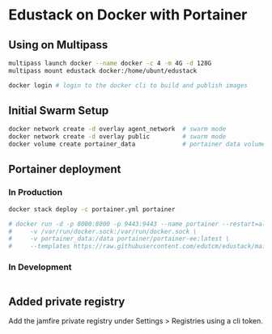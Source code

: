 # Edustack on Docker with Portainer

## Using on Multipass

```bash
multipass launch docker --name docker -c 4 -m 4G -d 128G
multipass mount edustack docker:/home/ubunt/edustack

docker login # login to the docker cli to build and publish images
```

## Initial Swarm Setup

```bash
docker network create -d overlay agent_network  # swarm mode
docker network create -d overlay public         # swarm mode
docker volume create portainer_data             # portainer data volume
```

## Portainer deployment

### In Production

```bash
docker stack deploy -c portainer.yml portainer

# docker run -d -p 8000:8000 -p 9443:9443 --name portainer --restart=always \
#     -v /var/run/docker.sock:/var/run/docker.sock \
#     -v portainer_data:/data portainer/portainer-ee:latest \
#     --templates https://raw.githubusercontent.com/edutcm/edustack/main/templates.json
```

### In Development

```bash

```

## Added private registry

Add the jamfire private registry under Settings > Registries using a cli token.